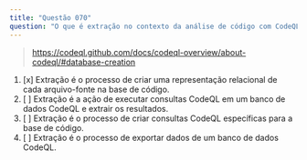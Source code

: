 ```yaml
---
title: "Questão 070"
question: "O que é extração no contexto da análise de código com CodeQL?"
---
```


> https://codeql.github.com/docs/codeql-overview/about-codeql/#database-creation
1. [x] Extração é o processo de criar uma representação relacional de cada arquivo-fonte na base de código.
1. [ ] Extração é a ação de executar consultas CodeQL em um banco de dados CodeQL e extrair os resultados.
1. [ ] Extração é o processo de criar consultas CodeQL específicas para a base de código.
1. [ ] Extração é o processo de exportar dados de um banco de dados CodeQL.
